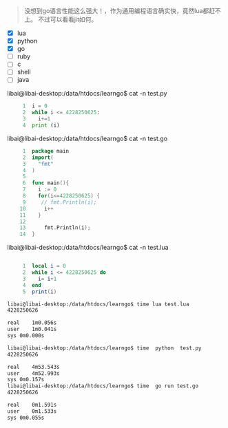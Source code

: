 > 没想到go语言性能这么强大！，作为通用编程语言确实快，竟然lua都赶不上。
不过可以看看jit如何。

- [x] lua
- [x] python
- [x] go
- [ ] ruby
- [ ] c
- [ ] shell
- [ ] java

libai@libai-desktop:/data/htdocs/learngo$ cat -n test.py 
``` python
     1	i = 0
     2	while i <= 4228250625:
     3	  i+=1
     4	print (i)
```

libai@libai-desktop:/data/htdocs/learngo$ cat -n test.go
``` go
     1	package main
     2	import(
     3	  "fmt"
     4	)
     5	
     6	func main(){
     7	  i := 0
     8	  for(i<=4228250625) {
     9	   // fmt.Println(i);
    10	    i++
    11	  }
    12	
    13	    fmt.Println(i);
    14	}
``` 
libai@libai-desktop:/data/htdocs/learngo$ cat -n test.lua 
```lua

     1	local i = 0 
     2	while i <= 4228250625 do
     3	  i= i+1
     4	end
     5	print(i)
```

```bash
libai@libai-desktop:/data/htdocs/learngo$ time lua test.lua
4228250626

real	1m0.056s
user	1m0.041s
sys	0m0.000s

libai@libai-desktop:/data/htdocs/learngo$ time  python  test.py
4228250626

real	4m53.543s
user	4m52.993s
sys	0m0.157s
libai@libai-desktop:/data/htdocs/learngo$ time  go run test.go
4228250626

real	0m1.591s
user	0m1.533s
sys	0m0.055s
```
